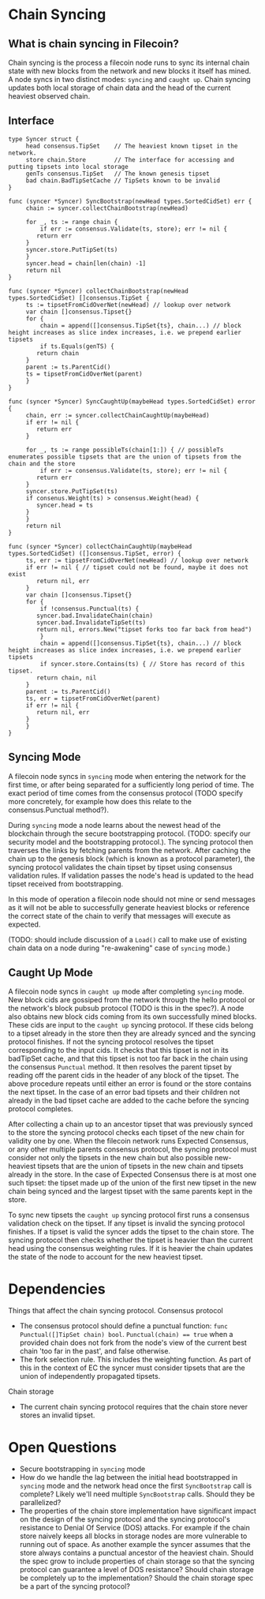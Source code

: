 # Chain Syncing

## What is chain syncing in Filecoin?

Chain syncing is the process a filecoin node runs to sync its internal chain state with new blocks from the network and new blocks it itself has mined.  A node syncs in two distinct modes: `syncing` and `caught up`.  Chain syncing updates both local storage of chain data and the head of the current heaviest observed chain.

## Interface
```golang
type Syncer struct {
     head consensus.TipSet    // The heaviest known tipset in the network.
     store chain.Store        // The interface for accessing and putting tipsets into local storage
     genTs consensus.TipSet   // The known genesis tipset
     bad chain.BadTipSetCache // TipSets known to be invalid
}

func (syncer *Syncer) SyncBootstrap(newHead types.SortedCidSet) err {
     chain := syncer.collectChainBootstrap(newHead)

     for _, ts := range chain {
     	 if err := consensus.Validate(ts, store); err != nil {
	    return err
	 }
	 syncer.store.PutTipSet(ts)
     }
     syncer.head = chain[len(chain) -1]
     return nil
}

func (syncer *Syncer) collectChainBootstrap(newHead types.SortedCidSet) []consensus.TipSet {
     ts := tipsetFromCidOverNet(newHead) // lookup over network
     var chain []consensus.Tipset{}
     for {
         chain = append([]consensus.TipSet{ts}, chain...) // block height increases as slice index increases, i.e. we prepend earlier tipsets
         if ts.Equals(genTS) {
	    return chain
	 }
	 parent := ts.ParentCid()
	 ts = tipsetFromCidOverNet(parent)
     }
}

func (syncer *Syncer) SyncCaughtUp(maybeHead types.SortedCidSet) error {
     chain, err := syncer.collectChainCaughtUp(maybeHead)
     if err != nil {
     	return err
     }

     for _, ts := range possibleTs(chain[1:]) { // possibleTs enumerates possible tipsets that are the union of tipsets from the chain and the store
     	 if err := consensus.Validate(ts, store); err != nil {
	    return err
	 }
	 syncer.store.PutTipSet(ts)
	 if consenus.Weight(ts) > consensus.Weight(head) {
	    syncer.head = ts
	 }
     }
     return nil
}

func (syncer *Syncer) collectChainCaughtUp(maybeHead types.SortedCidSet) ([]consensus.TipSet, error) {
     ts, err := tipsetFromCidOverNet(newHead) // lookup over network
     if err != nil { // tipset could not be found, maybe it does not exist
     	return nil, err
     }
     var chain []consensus.Tipset{}
     for {
     	 if !consensus.Punctual(ts) {
	    syncer.bad.InvalidateChain(chain)
	    syncer.bad.InvalidateTipSet(ts)
	    return nil, errors.New("tipset forks too far back from head")
         }
         chain = append([]consensus.TipSet{ts}, chain...) // block height increases as slice index increases, i.e. we prepend earlier tipsets
         if syncer.store.Contains(ts) { // Store has record of this tipset.
	    return chain, nil
	 }
	 parent := ts.ParentCid()
	 ts, err = tipsetFromCidOverNet(parent)
	 if err != nil {
	    return nil, err
	 }
     }
}

```

## Syncing Mode
A filecoin node syncs in `syncing` mode when entering the network for the first time, or after being separated for a sufficiently long period of time.  The exact period of time comes from the consensus protocol (TODO specify more concretely, for example how does this relate to the consensus.Punctual method?).

During `syncing` mode a node learns about the newest head of the blockchain through the secure bootstrapping protocol. (TODO: specify our security model and the bootstrapping protocol.).  The syncing protocol then traverses the links by fetching parents from the network.  After caching the chain up to the genesis block (which is known as a protocol parameter), the syncing protocol validates the chain tipset by tipset using consensus validation rules.  If validation passes the node's head is updated to the head tipset received from bootstrapping.

In this mode of operation a filecoin node should not mine or send messages as it will not be able to successfully generate heaviest blocks or reference the correct state of the chain to verify that messages will execute as expected.

(TODO: should include discussion of a `Load()` call to make use of existing chain data on a node during "re-awakening" case of `syncing` mode.)

## Caught Up Mode
A filecoin node syncs in `caught up` mode after completing `syncing` mode.  New block cids are gossiped from the network through the hello protocol or the network's block pubsub protocol (TODO is this in the spec?). A node also obtains new block cids coming from its own successfully mined blocks.  These cids are input to the `caught up` syncing protocol.  If these cids belong to a tipset already in the store then they are already synced and the syncing protocol finishes.  If not the syncing protocol resolves the tipset corresponding to the input cids.  It checks that this tipset is not in its badTipSet cache, and that this tipset is not too far back in the chain using the consensus `Punctual` method.  It then resolves the parent tipset by reading off the parent cids in the header of any block of the tipset.  The above procedure repeats until either an error is found or the store contains the next tipset.  In the case of an error bad tipsets and their children not already in the bad tipset cache are added to the cache before the syncing protocol completes.

After collecting a chain up to an ancestor tipset that was previously synced to the store the syncing protocol checks each tipset of the new chain for validity one by one.  When the filecoin network runs Expected Consensus, or any other multiple parents consensus protocol, the syncing protocol must consider not only the tipsets in the new chain but also possible new-heaviest tipsets that are the union of tipsets in the new chain and tipsets already in the store.  In the case of Expected Consensus there is at most one such tipset: the tipset made up of the union of the first new tipset in the new chain being synced and the largest tipset with the same parents kept in the store.

To sync new tipsets the `caught up` syncing protocol first runs a consensus validation check on the tipset.  If any tipset is invalid the syncing protocol finishes.  If a tipset is valid the syncer adds the tipset to the chain store.  The syncing protocol then checks whether the tipset is heavier than the current head using the consensus weighting rules.  If it is heavier the chain updates the state of the node to account for the new heaviest tipset.

# Dependencies
Things that affect the chain syncing protocol.
Consensus protocol
- The consensus protocol should define a punctual function: `func Punctual([]TipSet chain) bool`. `Punctual(chain) == true` when a provided chain does not fork from the node's view of the current best chain 'too far in the past', and false otherwise.
- The fork selection rule.  This includes the weighting function.  As part of this in the context of EC the syncer must consider tipsets that are the union of independently propagated tipsets.

Chain storage
- The current chain syncing protocol requires that the chain store never stores an invalid tipset.

# Open Questions
- Secure bootstrapping in `syncing` mode
- How do we handle the lag between the initial head bootstrapped in `syncing` mode and the network head once the first `SyncBootstrap` call is complete?  Likely we'll need multiple `SyncBootstrap` calls.  Should they be parallelized?
- The properties of the chain store implementation have significant impact on the design of the syncing protocol and the syncing protocol's resistance to Denial Of Service (DOS) attacks.  For example if the chain store naively keeps all blocks in storage nodes are more vulnerable to running out of space.  As another example the syncer assumes that the store always contains a punctual ancestor of the heaviest chain. Should the spec grow to include properties of chain storage so that the syncing protocol can guarantee a level of DOS resistance?  Should chain storage be completely up to the implementation?  Should the chain storage spec be a part of the syncing protocol?  